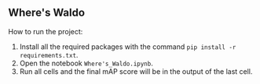 Where's Waldo
-----------

How to run the project:
1. Install all the required packages with the command `pip install -r requirements.txt`.
2. Open the notebook `Where's_Waldo.ipynb`.
3. Run all cells and the final mAP score will be in the output of the last cell.

